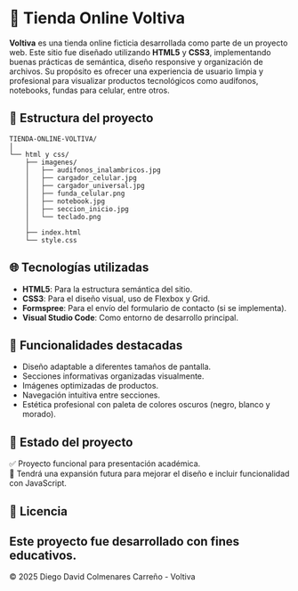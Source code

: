 # 🛒 Tienda Online Voltiva

**Voltiva** es una tienda online ficticia desarrollada como parte de un proyecto web. Este sitio fue diseñado utilizando **HTML5** y **CSS3**, implementando buenas prácticas de semántica, diseño responsive y organización de archivos. Su propósito es ofrecer una experiencia de usuario limpia y profesional para visualizar productos tecnológicos como audífonos, notebooks, fundas para celular, entre otros.

## 📁 Estructura del proyecto

```
TIENDA-ONLINE-VOLTIVA/
│
└── html y css/
    ├── imagenes/
    │   ├── audifonos_inalambricos.jpg
    │   ├── cargador_celular.jpg
    │   ├── cargador_universal.jpg
    │   ├── funda_celular.png
    │   ├── notebook.jpg
    │   ├── seccion_inicio.jpg
    │   └── teclado.png
    │
    ├── index.html
    └── style.css
```

## 🌐 Tecnologías utilizadas

- **HTML5**: Para la estructura semántica del sitio.
- **CSS3**: Para el diseño visual, uso de Flexbox y Grid.
- **Formspree**: Para el envío del formulario de contacto (si se implementa).
- **Visual Studio Code**: Como entorno de desarrollo principal.

## 🎯 Funcionalidades destacadas

- Diseño adaptable a diferentes tamaños de pantalla.
- Secciones informativas organizadas visualmente.
- Imágenes optimizadas de productos.
- Navegación intuitiva entre secciones.
- Estética profesional con paleta de colores oscuros (negro, blanco y morado).

## 📌 Estado del proyecto

✅ Proyecto funcional para presentación académica.  
🔧 Tendrá una expansión futura para mejorar el diseño e incluir funcionalidad con JavaScript.

## 📄 Licencia

Este proyecto fue desarrollado con fines educativos. 
-------------------------------------------------------------------------------
© 2025 Diego David Colmenares Carreño - Voltiva